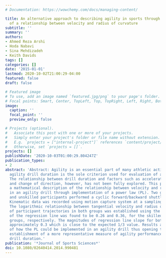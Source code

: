 ```yaml
---
# Documentation: https://wowchemy.com/docs/managing-content/

title: An alternative approach to describing agility in sports through establishment
  of a relationship between velocity and radius of curvature
subtitle: ''
summary: ''
authors:
- Ahmed Reza Arshi
- Hoda Nabavi
- Sina Mehdizadeh
- Keith Davids
tags: []
categories: []
date: '2015-01-01'
lastmod: 2020-10-02T21:00:29-04:00
featured: false
draft: false

# Featured image
# To use, add an image named `featured.jpg/png` to your page's folder.
# Focal points: Smart, Center, TopLeft, Top, TopRight, Left, Right, BottomLeft, Bottom, BottomRight.
image:
  caption: ''
  focal_point: ''
  preview_only: false

# Projects (optional).
#   Associate this post with one or more of your projects.
#   Simply enter your project's folder or file name without extension.
#   E.g. `projects = ["internal-project"]` references `content/project/deep-learning/index.md`.
#   Otherwise, set `projects = []`.
projects: []
publishDate: '2020-10-03T01:00:29.804247Z'
publication_types:
- 2
abstract: 'Abstract: Agility is an essential part of many athletic activities. Currently,
  agility drill duration is the sole criterion used for evaluation of agility performance.
  The relationship between drill duration and factors such as acceleration, deceleration
  and change of direction, however, has not been fully explored. This paper provides
  a mathematical description of the relationship between velocity and radius of curvatures
  in an agility drill through implementation of a power law (PL). Two groups of skilled
  and unskilled participants performed a cyclic forward/backward shuttle agility test.
  Kinematic data was recorded using motion capture system at a sampling rate of 200 Hz.
  The logarithmic relationship between tangential velocity and radius of curvature
  of participant trajectories in both groups was established using the PL. The slope
  of the regression line was found to be 0.26 and 0.36, for the skilled and unskilled
  groups, respectively. The magnitudes of regression line slope for both groups were
  approximately 0.3 which is close to the expected 1/3 value. Results are an indication
  of how the PL could be implemented in an agility drill thus opening the way for
  establishment of a more representative measure of agility performance instead of
  drill duration.'
publication: '*Journal of Sports Sciences*'
doi: 10.1080/02640414.2014.990481
---
```

